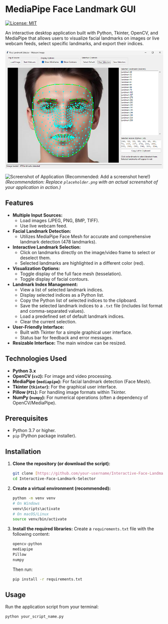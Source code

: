 # MediaPipe Face Landmark GUI

[![License: MIT](https://img.shields.io/badge/License-MIT-yellow.svg)](https://opensource.org/licenses/MIT)

An interactive desktop application built with Python, Tkinter, OpenCV, and MediaPipe that allows users to visualize facial landmarks on images or live webcam feeds, select specific landmarks, and export their indices.

![landmark selector tool](mp_landmarks_selection_gui.png)


![Screenshot of Application (Recommended: Add a screenshot here!)](placeholder.png)
*(Recommendation: Replace `placeholder.png` with an actual screenshot of your application in action.)*

## Features

* **Multiple Input Sources:**
    * Load images (JPEG, PNG, BMP, TIFF).
    * Use live webcam feed.
* **Facial Landmark Detection:**
    * Utilizes MediaPipe Face Mesh for accurate and comprehensive landmark detection (478 landmarks).
* **Interactive Landmark Selection:**
    * Click on landmarks directly on the image/video frame to select or deselect them.
    * Selected landmarks are highlighted in a different color (red).
* **Visualization Options:**
    * Toggle display of the full face mesh (tesselation).
    * Toggle display of facial contours.
* **Landmark Index Management:**
    * View a list of selected landmark indices.
    * Display selected indices as a Python list.
    * Copy the Python list of selected indices to the clipboard.
    * Save the selected landmark indices to a `.txt` file (includes list format and comma-separated values).
    * Load a predefined set of default landmark indices.
    * Clear the current selection.
* **User-Friendly Interface:**
    * Built with Tkinter for a simple graphical user interface.
    * Status bar for feedback and error messages.
* **Resizable Interface:** The main window can be resized.

## Technologies Used

* **Python 3.x**
* **OpenCV (`cv2`):** For image and video processing.
* **MediaPipe (`mediapipe`):** For facial landmark detection (Face Mesh).
* **Tkinter (`tkinter`):** For the graphical user interface.
* **Pillow (`PIL`):** For handling image formats within Tkinter.
* **NumPy (`numpy`):** For numerical operations (often a dependency of OpenCV/MediaPipe).

## Prerequisites

* Python 3.7 or higher.
* `pip` (Python package installer).

## Installation

1.  **Clone the repository (or download the script):**
    ```bash
    git clone [https://github.com/your-username/Interactive-Face-Landmark-Selector.git](https://github.com/your-username/Interactive-Face-Landmark-Selector.git)
    cd Interactive-Face-Landmark-Selector
    ```

2.  **Create a virtual environment (recommended):**
    ```bash
    python -m venv venv
    # On Windows
    venv\Scripts\activate
    # On macOS/Linux
    source venv/bin/activate
    ```

3.  **Install the required libraries:**
    Create a `requirements.txt` file with the following content:
    ```txt
    opencv-python
    mediapipe
    Pillow
    numpy
    ```
    Then run:
    ```bash
    pip install -r requirements.txt
    ```

## Usage

Run the application script from your terminal:

```bash
python your_script_name.py
